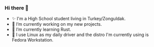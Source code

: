 ### Hi there 👋

<!--
**brngklp/brngklp** is a ✨ _special_ ✨ repository because its `README.md` (this file) appears on your GitHub profile.

Here are some ideas to get you started:

- 🔭 I’m currently working on ...
- 🌱 I’m currently learning ...
- 👯 I’m looking to collaborate on ...
- 🤔 I’m looking for help with ...
- 💬 Ask me about ...
- 📫 How to reach me: ...
- 😄 Pronouns: ...
- ⚡ Fun fact: ...
-->

- ✨ I'm a High School student living in Turkey/Zonguldak.
- 🔭 I’m currently working on my new projects.
- 🌱 I’m currently learning Rust.
- 🤔 I use Linux as my daily driver and the distro I'm currently using is Fedora Workstation.
